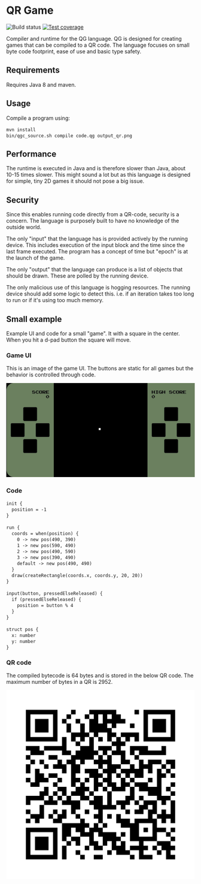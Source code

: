 # QR Game

![Build status](https://github.com/SiXoS/qr-game/actions/workflows/build.yml/badge.svg) [![Test coverage](https://codecov.io/gh/SiXoS/qr-game/branch/main/graph/badge.svg?token=R6BSPKGPXV)](https://codecov.io/gh/SiXoS/qr-game)

Compiler and runtime for the QG language. QG is designed for creating games that can be compiled to a QR code.
The language focuses on small byte code footprint, ease of use and basic type safety.

## Requirements

Requires Java 8 and maven.

## Usage

Compile a program using:
```
mvn install
bin/qgc_source.sh compile code.qg output_qr.png
```

## Performance

The runtime is executed in Java and is therefore slower than Java, about 10-15 times slower.
This might sound a lot but as this language is designed for simple, tiny 2D games it 
should not pose a big issue.

## Security

Since this enables running code directly from a QR-code, security is a concern. The language
is purposely built to have no knowledge of the outside world.

The only "input" that the language has is provided actively by the running device.
This includes execution of the input block and the time since the last frame
executed. The program has a concept of time but "epoch" is at the launch of the game.

The only "output" that the language can produce is a list of objects that should be
drawn. These are polled by the running device.

The only malicious use of this language is hogging resources. The running device should
add some logic to detect this. i.e. if an iteration takes too long to run or if it's using
too much memory.

## Small example
Example UI and code for a small "game". It with a square in the center. 
When you hit a d-pad button the square will move.

### Game UI
This is an image of the game UI. The buttons are static for all games but the behavior is controlled through code.

![Image of simple game UI](readme_resources/minimal_game_ui.jpg)

### Code

```
init {
  position = -1
}

run {
  coords = when(position) {
    0 -> new pos(490, 390)
    1 -> new pos(590, 490)
    2 -> new pos(490, 590)
    3 -> new pos(390, 490)
    default -> new pos(490, 490)
  }
  draw(createRectangle(coords.x, coords.y, 20, 20))
}

input(button, pressedElseReleased) {
  if (pressedElseReleased) {
    position = button % 4
  }
}

struct pos {
  x: number
  y: number
}
```

### QR code
The compiled bytecode is 64 bytes and is stored in the below QR code. The maximum number
of bytes in a QR is 2952.

![QR for the minimal game](readme_resources/minimal_game_qr.png)
